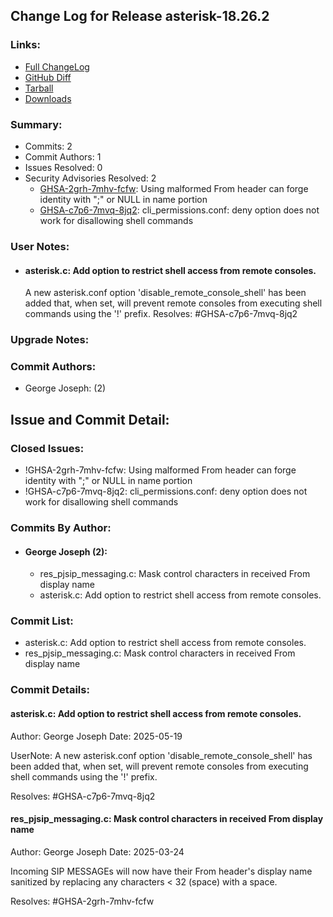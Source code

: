 
## Change Log for Release asterisk-18.26.2

### Links:

 - [Full ChangeLog](https://downloads.asterisk.org/pub/telephony/asterisk/releases/ChangeLog-18.26.2.html)  
 - [GitHub Diff](https://github.com/asterisk/asterisk/compare/18.26.1...18.26.2)  
 - [Tarball](https://downloads.asterisk.org/pub/telephony/asterisk/asterisk-18.26.2.tar.gz)  
 - [Downloads](https://downloads.asterisk.org/pub/telephony/asterisk)  

### Summary:

- Commits: 2
- Commit Authors: 1
- Issues Resolved: 0
- Security Advisories Resolved: 2
  - [GHSA-2grh-7mhv-fcfw](https://github.com/asterisk/asterisk/security/advisories/GHSA-2grh-7mhv-fcfw): Using malformed From header can forge identity with ";" or NULL in name portion
  - [GHSA-c7p6-7mvq-8jq2](https://github.com/asterisk/asterisk/security/advisories/GHSA-c7p6-7mvq-8jq2): cli_permissions.conf: deny option does not work for disallowing shell commands

### User Notes:

- #### asterisk.c: Add option to restrict shell access from remote consoles.           
  A new asterisk.conf option 'disable_remote_console_shell' has
  been added that, when set, will prevent remote consoles from executing
  shell commands using the '!' prefix.
  Resolves: #GHSA-c7p6-7mvq-8jq2


### Upgrade Notes:


### Commit Authors:

- George Joseph: (2)

## Issue and Commit Detail:

### Closed Issues:

  - !GHSA-2grh-7mhv-fcfw: Using malformed From header can forge identity with ";" or NULL in name portion
  - !GHSA-c7p6-7mvq-8jq2: cli_permissions.conf: deny option does not work for disallowing shell commands

### Commits By Author:

- #### George Joseph (2):
  - res_pjsip_messaging.c: Mask control characters in received From display name
  - asterisk.c: Add option to restrict shell access from remote consoles.


### Commit List:

-  asterisk.c: Add option to restrict shell access from remote consoles.
-  res_pjsip_messaging.c: Mask control characters in received From display name

### Commit Details:

#### asterisk.c: Add option to restrict shell access from remote consoles.
  Author: George Joseph
  Date:   2025-05-19

  UserNote: A new asterisk.conf option 'disable_remote_console_shell' has
  been added that, when set, will prevent remote consoles from executing
  shell commands using the '!' prefix.

  Resolves: #GHSA-c7p6-7mvq-8jq2

#### res_pjsip_messaging.c: Mask control characters in received From display name
  Author: George Joseph
  Date:   2025-03-24

  Incoming SIP MESSAGEs will now have their From header's display name
  sanitized by replacing any characters < 32 (space) with a space.

  Resolves: #GHSA-2grh-7mhv-fcfw

